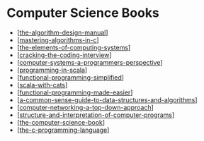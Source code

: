 Computer Science Books
===

- [[the-algorithm-design-manual]]
- [[mastering-algorithms-in-c]]
- [[the-elements-of-computing-systems]]
- [[cracking-the-coding-interview]]
- [[computer-systems-a-programmers-perspective]]
- [[programming-in-scala]]
- [[functional-programming-simplified]]
- [[scala-with-cats]]
- [[functional-programming-made-easier]]
- [[a-common-sense-guide-to-data-structures-and-algorithms]]
- [[computer-networking-a-top-down-approach]]
- [[structure-and-interpretation-of-computer-programs]]
- [[the-computer-science-book]]
- [[the-c-programming-language]]

[//begin]: # "Autogenerated link references for markdown compatibility"
[the-algorithm-design-manual]: the-algorithm-design-manual/the-algorithm-design-manual.md "The Algorithm Design Manual"
[mastering-algorithms-in-c]: mastering-algorithms-in-c/mastering-algorithms-in-c.md "Mastering Algorithms in C"
[the-elements-of-computing-systems]: the-elements-of-computing-systems/the-elements-of-computing-systems.md "The Elements of Computing Systems"
[cracking-the-coding-interview]: cracking-the-coding-interview/cracking-the-coding-interview.md "Cracking the Coding Interview"
[computer-systems-a-programmers-perspective]: computer-systems-a-programmers-perspective/computer-systems-a-programmers-perspective.md "Computer Systems A Programmers Perspective"
[programming-in-scala]: programming-in-scala/programming-in-scala.md "Programming in Scala"
[functional-programming-simplified]: functional-programming-simplified/functional-programming-simplified.md "Functional Programming Simplified"
[scala-with-cats]: scala-with-cats/scala-with-cats.md "Scala with Cats"
[functional-programming-made-easier]: functional-programming-made-easier/functional-programming-made-easier.md "Functional Programming Made Easier"
[a-common-sense-guide-to-data-structures-and-algorithms]: a-common-sense-guide-to-data-structures-and-algorithms/a-common-sense-guide-to-data-structures-and-algorithms.md "A Common-Sense Guide to Data Structures and Algorithms"
[computer-networking-a-top-down-approach]: computer-networking-a-top-down-approach/computer-networking-a-top-down-approach.md "Computer Networking A Top Down Approach"
[structure-and-interpretation-of-computer-programs]: structure-and-interpretation-of-computer-programs/structure-and-interpretation-of-computer-programs.md "Structure and Interpretation of Computer Programs"
[the-computer-science-book]: the-computer-science-book/the-computer-science-book.md "The Computer Science Book"
[the-c-programming-language]: the-c-programming-language/the-c-programming-language.md "the-c-programming-language"
[//end]: # "Autogenerated link references"
